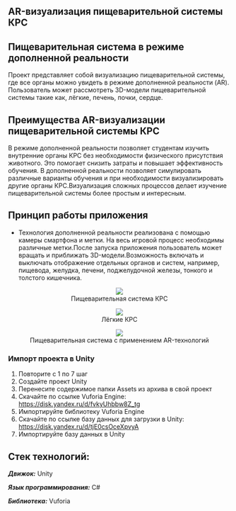 
## AR-визуализация пищеварительной системы КРС

## Пищеварительная система в режиме дополненной реальности
Проект представляет собой визуализацию пищеварительной системы, где все органы можно увидеть в режиме дополненной реальности (AR). Пользователь может рассмотреть 3D-модели пищеварительной системы такие как, лёгкие, печень, почки, сердце.
## Преимущества AR-визуализации пищеварительной системы КРС
 В режиме дополненной реальности позволяет студентам изучить внутренние органы КРС без необходимости физического присутствия животного. Это помогает снизить затраты и повышает эффективность обучения. В дополненной реальности позволяет симулировать различные варианты обучения и при необходимости визуализировать другие органы КРС.Визуализация сложных процессов  делает  изучение  пищеварительной системы более  простым и  интересным.

## Принцип работы приложения
-	Технология дополненной реальности реализована с помощью камеры смартфона и метки. На весь игровой процесс необходимы различные метки.После запуска приложения  пользователь может вращать и приближать 3D-модели.Возможность включать и выключать отображение отдельных органов и систем, например,   пищевода, желудка, печени, поджелудочной железы, тонкого и толстого кишечника.  

<p align="center">
  <img src="https://github.com/Digital-Department-Vavilov-University/AR_cow/assets/135830345/33671ee7-d1ca-4000-977c-4d8293b8a243"><br>
Пищеварительная система КРС
</p>


<p align="center">
<img src="https://github.com/Digital-Department-Vavilov-University/AR_cow/assets/135830345/5852da94-a8b6-4c45-a058-52f8373119bb"><br>
Лёгкие КРС
</p>



<p align="center">
<img src="https://github.com/Digital-Department-Vavilov-University/AR_cow/assets/135830345/0de6ed16-3489-4593-a201-a063493fe4d4"><br>
Пищеварительная система с применением AR-технологий
</p>

###  Импорт проекта в Unity
1. Повторите с 1 по 7 шаг
2. Создайте проект Unity
3. Перенесите содержимое папки Assets из архива в свой проект
4. Скачайте по ссылке Vuforia Engine: https://disk.yandex.ru/d/fvkyUhbbw8Z_tg
5. Импортируйте библиотеку Vuforia Engine
6. Скачайте по ссылке базу данных для загрузки в Unity: https://disk.yandex.ru/d/tjE0csOceXpvyA
7. Импортируйте базу данных в Unity


## Стек технологий:
***Движок:*** Unity

***Язык программирования:*** C#

***Библиотека:*** Vuforia 
